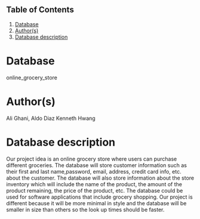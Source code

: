## Table of Contents
1. [Database](#database)
1. [Author(s)](#author)
1. [Database description](#description)
# Database
online_grocery_store
# Author(s)
Ali Ghani, 
Aldo Diaz
Kenneth Hwang
# Database description
Our project idea is an online grocery store where users can purchase different groceries. The database will store customer information such as their first and last name,password, email, address, credit card info, etc. about the customer. The database will also store information about the store inventory which will include the name of the product, the amount of the product remaining, the price of the product, etc. The database could be used for software applications that include grocery shopping. Our project is different because it will be more minimal in style and the database will be smaller in size than others so the look up times should be faster.
